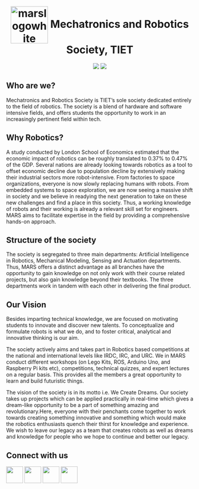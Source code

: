
<h1 align="center"><a href="https://botpad.hashnode.dev"><img src="https://i.ibb.co/j81ftjv/marslogowhite.png" alt="marslogowhite" border="0" align="center" width="100" height="100"></a> Mechatronics and Robotics Society, TIET</h1>

<p align="center">
  <img src="https://img.shields.io/github/followers/mars-tu?label=Follow&style=social" />
  <img src="https://komarev.com/ghpvc/?username=mars-tu" />
</p>


## Who are we?
Mechatronics and Robotics Society is TIET’s sole society dedicated entirely to the field of  robotics. The society is a blend of hardware and software intensive fields, and offers students the opportunity to work in an increasingly pertinent field within tech.
## Why Robotics?
A study conducted by London School of Economics estimated that the economic impact of robotics can
be roughly translated to 0.37% to 0.47% of the GDP. Several nations are already looking towards robotics as a tool to offset economic decline due to population decline by extensively making their industrial sectors more robot-intensive. From factories to space organizations, everyone is now slowly replacing humans with robots. From embedded systems to space exploration, we are now seeing a massive shift in society and we believe in readying the next generation to take on these new challenges and find a place in this society. Thus, a working knowledge of robots and their working is already a relevant skill set for engineers. MARS aims to facilitate expertise in the field by providing a comprehensive hands-on approach.
## Structure of the society
The society is segregated to three main departments: Artificial Intelligence in Robotics, Mechanical Modeling, Sensing and Actuation departments. Thus, MARS offers a distinct advantage as all branches have the opportunity to gain knowledge on not only work with their course related projects, but also gain knowledge beyond their textbooks. The three departments work in tandem with each other in delivering the final product.
## Our Vision
Besides imparting technical knowledge, we are focused on motivating students to innovate and discover new talents. To conceptualize and formulate robots is what we do, and to foster critical, analytical and innovative thinking is our aim.

The society actively aims and takes part in Robotics based competitions at the national and international levels like IRDC, IRC, and URC. We in MARS conduct different workshops (on Lego Kits, ROS, Arduino Uno, and Raspberry Pi kits etc), competitions, technical quizzes, and expert lectures on a regular basis. This provides all the members a great opportunity to learn and build futuristic things.

The vision of the society is in its motto i.e. We Create Dreams. Our society takes up projects which can be applied practically in real-time which gives a dream-like opportunity to be a part of something amazing and revolutionary.Here, everyone with their penchants come together to work towards creating something innovative and something which would make the robotics enthusiasts quench their thirst for knowledge and experience. We wish to leave our legacy as a team that creates robots as well as dreams and knowledge for people who we hope to continue and better our legacy.

## Connect with us
<p align="left">
<a href = "https://www.linkedin.com/company/mechatronics-and-robotics-society-tiet/mycompany/"><img src="https://img.icons8.com/fluent/48/000000/linkedin.png" width="45" height="45" /></a>
<a href = "https://www.instagram.com/mars_tiet/"><img src="https://img.icons8.com/fluent/48/000000/instagram-new.png" width="45" height="45" /></a>
<a href="mailto:robotics@thapar.edu"><img src="https://img.icons8.com/color/48/000000/gmail-new.png" width="45" height="45"/></a> 
<a href="https://botpad.hashnode.dev"><img src="https://img.icons8.com/color/48/000000/hashnode.png" width="45" height="45"/></a>
</p>
